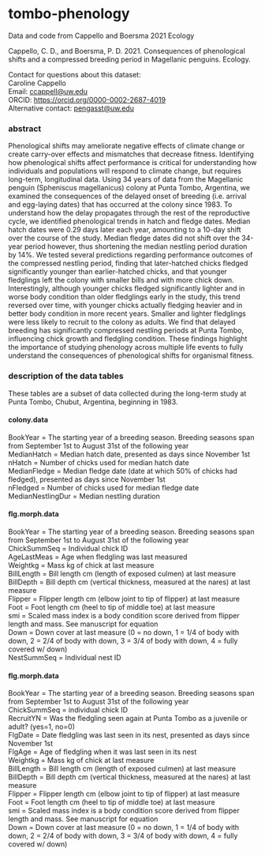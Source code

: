 # tombo-phenology

Data and code from Cappello and Boersma 2021 Ecology

Cappello, C. D., and Boersma, P. D. 2021. Consequences of phenological shifts and a compressed breeding period in Magellanic penguins. Ecology. 

Contact for questions about this dataset:  
Caroline Cappello  
Email: ccappell@uw.edu  
ORCID: https://orcid.org/0000-0002-2687-4019  
Alternative contact: pengasst@uw.edu

### abstract

Phenological shifts may ameliorate negative effects of climate change or create carry-over effects and mismatches that decrease fitness. Identifying how phenological shifts affect performance is critical for understanding how individuals and populations will respond to climate change, but requires long-term, longitudinal data. Using 34 years of data from the Magellanic penguin (Spheniscus magellanicus) colony at Punta Tombo, Argentina, we examined the consequences of the delayed onset of breeding (i.e. arrival and egg-laying dates) that has occurred at the colony since 1983. To understand how the delay propagates through the rest of the reproductive cycle, we identified phenological trends in hatch and fledge dates. Median hatch dates were 0.29 days later each year, amounting to a 10-day shift over the course of the study. Median fledge dates did not shift over the 34-year period however, thus shortening the median nestling period duration by 14%. We tested several predictions regarding performance outcomes of the compressed nestling period, finding that later-hatched chicks fledged significantly younger than earlier-hatched chicks, and that younger fledglings left the colony with smaller bills and with more chick down. Interestingly, although younger chicks fledged significantly lighter and in worse body condition than older fledglings early in the study, this trend reversed over time, with younger chicks actually fledging heavier and in better body condition in more recent years. Smaller and lighter fledglings were less likely to recruit to the colony as adults. We find that delayed breeding has significantly compressed nestling periods at Punta Tombo, influencing chick growth and fledgling condition. These findings highlight the importance of studying phenology across multiple life events to fully understand the consequences of phenological shifts for organismal fitness.  

### description of the data tables

These tables are a subset of data collected during the long-term study at Punta Tombo, 
Chubut, Argentina, beginning in 1983.

#### colony.data

BookYear = The starting year of a breeding season. Breeding seasons span from September 1st to August 31st of the following year  
MedianHatch = Median hatch date, presented as days since November 1st  
nHatch = Number of chicks used for median hatch date  
MedianFledge = Median fledge date (date at which 50% of chicks had fledged), presented as days since November 1st  
nFledged = Number of chicks used for median fledge date  
MedianNestlingDur = Median nestling duration  


#### flg.morph.data

BookYear = The starting year of a breeding season. Breeding seasons span from September 1st to August 31st of the following year   
ChickSummSeq = Individual chick ID  
AgeLastMeas = Age when fledgling was last measured  
Weightkg = Mass kg of chick at last measure  
BillLength = Bill length cm (length of exposed culmen) at last measure      
BillDepth = Bill depth cm (vertical thickness, measured at the nares) at last measure  
Flipper = Flipper length cm (elbow joint to tip of flipper) at last measure    
Foot = Foot length cm (heel to tip of middle toe) at last measure  
smi = Scaled mass index is a body condition score derived from flipper length and mass. See manuscript for equation  
Down = Down cover at last measure (0 = no down, 1 = 1/4 of body with down, 2 = 2/4 
of body with down, 3 = 3/4 of body with down, 4 = fully covered w/ down)   
NestSummSeq = Individual nest ID  

#### flg.morph.data

BookYear = The starting year of a breeding season. Breeding seasons span from September 1st to August 31st of the following year  
ChickSummSeq = individual chick ID  
RecruitYN = Was the fledgling seen again at Punta Tombo as a juvenile or adult? (yes=1, no=0)  
FlgDate = Date fledgling was last seen in its nest, presented as days since November 1st  
FlgAge = Age of fledgling when it was last seen in its nest    
Weightkg = Mass kg of chick at last measure  
BillLength = Bill length cm (length of exposed culmen) at last measure      
BillDepth = Bill depth cm (vertical thickness, measured at the nares) at last measure  
Flipper = Flipper length cm (elbow joint to tip of flipper) at last measure    
Foot = Foot length cm (heel to tip of middle toe) at last measure  
smi = Scaled mass index is a body condition score derived from flipper length and mass. See manuscript for equation  
Down = Down cover at last measure (0 = no down, 1 = 1/4 of body with down, 2 = 2/4
of body with down, 3 = 3/4 of body with down, 4 = fully covered w/ down)   

